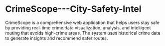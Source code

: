 # CrimeScope---City-Safety-Intel
CrimeScope is a comprehensive web application that helps users stay safe by providing real-time crime data visualization, analysis, and intelligent routing that avoids high-crime areas. The system uses historical crime data to generate insights and recommend safer routes.
